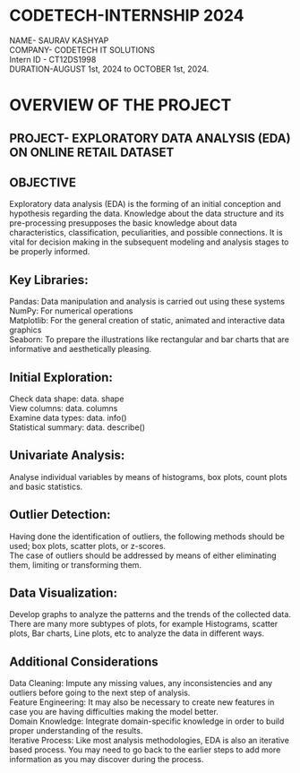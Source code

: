 # CODETECH-INTERNSHIP 2024
NAME- SAURAV KASHYAP  
COMPANY- CODETECH IT SOLUTIONS  
Intern ID - CT12DS1998  
DURATION-AUGUST 1st, 2024 to OCTOBER 1st, 2024.


# OVERVIEW OF THE PROJECT #

## PROJECT- EXPLORATORY DATA ANALYSIS (EDA) ON ONLINE RETAIL DATASET

## OBJECTIVE
Exploratory data analysis (EDA) is the forming of an initial conception and hypothesis regarding the data. Knowledge about the data structure and its pre-processing presupposes the basic knowledge about data characteristics, classification, peculiarities, and possible connections. It is vital for decision making in the subsequent modeling and analysis stages to be properly informed.

## Key Libraries:
 Pandas: Data manipulation and analysis is carried out using these systems  
 NumPy: For numerical operations  
 Matplotlib: For the general creation of static, animated and interactive data graphics  
 Seaborn: To prepare the illustrations like rectangular and bar charts that are informative and aesthetically pleasing.
## Initial Exploration:
Check data shape: data. shape  
View columns: data. columns  
Examine data types: data. info()  
Statistical summary: data. describe()  
## Univariate Analysis:
Analyse individual variables by means of histograms, box plots, count plots and basic statistics.
## Outlier Detection:
Having done the identification of outliers, the following methods should be used; box plots, scatter plots, or z-scores.  
The case of outliers should be addressed by means of either eliminating them, limiting or transforming them.
## Data Visualization:
Develop graphs to analyze the patterns and the trends of the collected data.  
There are many more subtypes of plots, for example Histograms, scatter plots, Bar charts, Line plots, etc to analyze the data in different ways.


## Additional Considerations
 Data Cleaning: Impute any missing values, any inconsistencies and any outliers before going to the next step of analysis.  
 Feature Engineering: It may also be necessary to create new features in case you are having difficulties making the model better.  
 Domain Knowledge: Integrate domain-specific knowledge in order to build proper understanding of the results.  
 Iterative Process: Like most analysis methodologies, EDA is also an iterative based process. You may need to go back to the earlier steps to add more information as you may 
  discover during the process.
